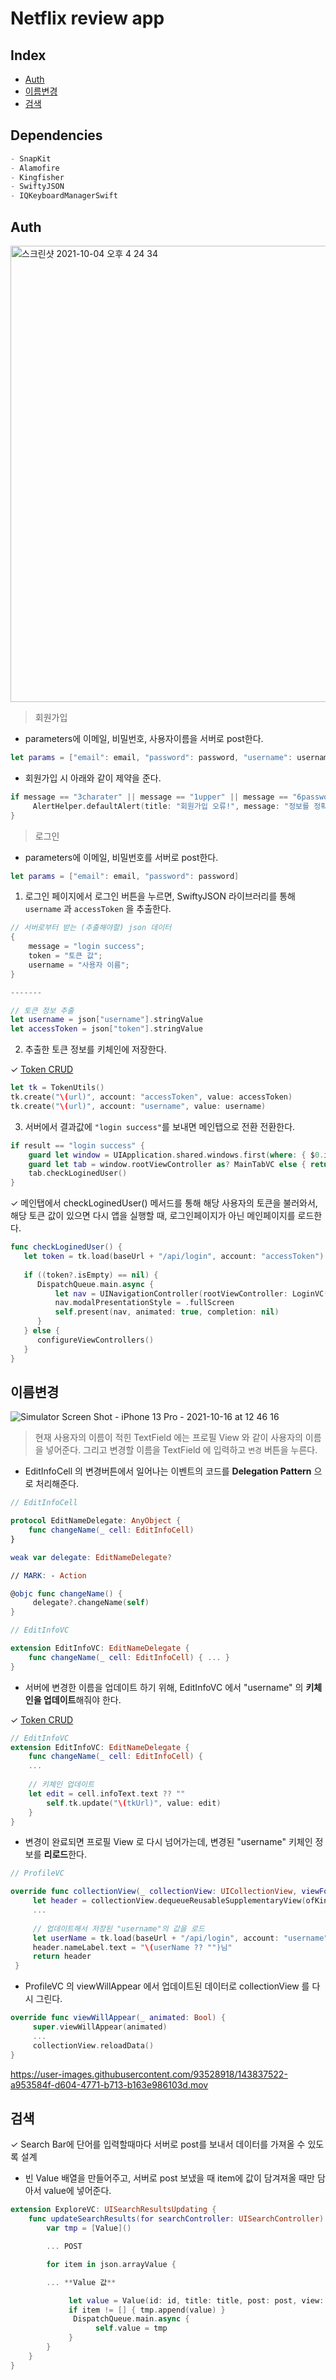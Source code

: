 # Netflix review app

## Index
  - [Auth](#Auth)
  - [이름변경](#이름변경)
  - [검색](#검색)

## Dependencies

```swift
- SnapKit
- Alamofire
- Kingfisher
- SwiftyJSON
- IQKeyboardManagerSwift
```

## Auth

<img width="730" alt="스크린샷 2021-10-04 오후 4 24 34" src="https://user-images.githubusercontent.com/93528918/143837211-f5e501e8-9eaf-4449-8646-7d108777b27e.png">

> 회원가입


- parameters에 이메일, 비밀번호, 사용자이름을 서버로 post한다.

```swift
let params = ["email": email, "password": password, "username": username]
```

- 회원가입 시 아래와 같이 제약을 준다.

```swift
if message == "3charater" || message == "1upper" || message == "6password" {
     AlertHelper.defaultAlert(title: "회원가입 오류!", message: "정보를 정확하게 입력해주세요\n(비밀번호는 6자리이상, 이름은 3글자이상 입력해주세요)", okMessage: "확인", over: self)
}
```

> 로그인
>

- parameters에 이메일, 비밀번호를 서버로 post한다.

```swift
let params = ["email": email, "password": password]
```

1. 로그인 페이지에서 로그인 버튼을 누르면, SwiftyJSON 라이브러리를 통해 `username` 과 `accessToken` 을 추출한다.

```swift
// 서버로부터 받는 (추출해야할) json 데이터
{
    message = "login success";
    token = "토큰 값";
    username = "사용자 이름";
}

-------

// 토큰 정보 추출
let username = json["username"].stringValue
let accessToken = json["token"].stringValue
```

2. 추출한 토큰 정보를 키체인에 저장한다.

✓ [Token CRUD]([https://github.com/Netflix-Review/NetflixReview_iOS/blob/main/NetflixReview/Utils/TokenUtils.swift](https://github.com/Netflix-Review/NetflixReview_iOS/blob/main/NetflixReview/Utils/TokenUtils.swift))

```swift
let tk = TokenUtils()
tk.create("\(url)", account: "accessToken", value: accessToken)
tk.create("\(url)", account: "username", value: username)
```

3. 서버에서 결과값에 `"login success"`를 보내면 메인탭으로 전환 전환한다.

```swift
if result == "login success" {
    guard let window = UIApplication.shared.windows.first(where: { $0.isKeyWindow }) else { return }
    guard let tab = window.rootViewController as? MainTabVC else { return }
    tab.checkLoginedUser()
}
```

✓ 메인탭에서 checkLoginedUser() 메서드를 통해 해당 사용자의 토큰을 불러와서, 해당 토큰 값이 있으면 다시 앱을 실행할 때, 로그인페이지가 아닌 메인페이지를 로드한다.

```swift
func checkLoginedUser() {
   let token = tk.load(baseUrl + "/api/login", account: "accessToken")
        
   if ((token?.isEmpty) == nil) {
      DispatchQueue.main.async {
          let nav = UINavigationController(rootViewController: LoginVC())
          nav.modalPresentationStyle = .fullScreen
          self.present(nav, animated: true, completion: nil)
      }
   } else {
      configureViewControllers()
   }
}
```


## 이름변경

![Simulator Screen Shot - iPhone 13 Pro - 2021-10-16 at 12 46 16](https://user-images.githubusercontent.com/93528918/143837466-7ef5b601-9abd-48b2-bb44-da9ef8995323.png)

> 현재 사용자의 이름이 적힌 TextField 에는 프로필 View 와 같이 사용자의 이름을 넣어준다.
> 그리고 변경할 이름을 TextField 에 입력하고 `변경` 버튼을 누른다.
>


- EditInfoCell 의 변경버튼에서 일어나는 이벤트의 코드를 **Delegation Pattern** 으로 처리해준다.

```swift
// EditInfoCell

protocol EditNameDelegate: AnyObject {
    func changeName(_ cell: EditInfoCell)
}

weak var delegate: EditNameDelegate?

// MARK: - Action

@objc func changeName() {
     delegate?.changeName(self)
}
```

```swift
// EditInfoVC

extension EditInfoVC: EditNameDelegate {
    func changeName(_ cell: EditInfoCell) { ... }
}
```

- 서버에 변경한 이름을 업데이트 하기 위해, EditInfoVC 에서 "username" 의 **키체인을 업데이트**해줘야 한다.

✓ [Token CRUD]([https://github.com/Netflix-Review/NetflixReview_iOS/blob/main/NetflixReview/Utils/TokenUtils.swift](https://github.com/Netflix-Review/NetflixReview_iOS/blob/main/NetflixReview/Utils/TokenUtils.swift))

```swift
// EditInfoVC
extension EditInfoVC: EditNameDelegate {
    func changeName(_ cell: EditInfoCell) {
	...
				
	// 키체인 업데이트
	let edit = cell.infoText.text ?? ""
       	self.tk.update("\(tkUrl)", value: edit)
    }
}
```

- 변경이 완료되면 프로필 View 로 다시 넘어가는데, 변경된 "username" 키체인 정보를 **리로드**한다.

```swift
// ProfileVC

override func collectionView(_ collectionView: UICollectionView, viewForSupplementaryElementOfKind kind: String, at indexPath: IndexPath) -> UICollectionReusableView {
     let header = collectionView.dequeueReusableSupplementaryView(ofKind: kind, withReuseIdentifier: headerId, for: indexPath) as! ProfileHeader
	 ... 
     
     // 업데이트해서 저장된 "username"의 값을 로드
     let userName = tk.load(baseUrl + "/api/login", account: "username")
     header.nameLabel.text = "\(userName ?? "")님"
     return header
 }
```

- ProfileVC 의 viewWillAppear 에서 업데이트된 데이터로 collectionView 를 다시 그린다.

```swift
override func viewWillAppear(_ animated: Bool) {
     super.viewWillAppear(animated)
     ...
     collectionView.reloadData()
}
```



https://user-images.githubusercontent.com/93528918/143837522-a953584f-d604-4771-b713-b163e986103d.mov




## 검색


✓ Search Bar에 단어를 입력할때마다 서버로 post를 보내서 데이터를 가져올 수 있도록 설계

- 빈 Value 배열을 만들어주고, 서버로 post 보냈을 때 item에 값이 담겨져올 때만 담아서 value에 넣어준다.

```swift
extension ExploreVC: UISearchResultsUpdating {
	func updateSearchResults(for searchController: UISearchController) {
		var tmp = [Value]()

		... POST

		for item in json.arrayValue {

		... **Value 값**

		     let value = Value(id: id, title: title, post: post, view: view, info: info, des: des, rank: rank, list: list)
		     if item != [] { tmp.append(value) }
		      DispatchQueue.main.async {
		           self.value = tmp
		     }
		}
	}
}
```





